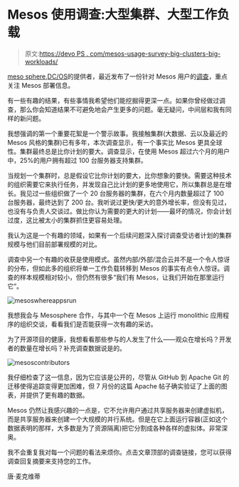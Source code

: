 # Mesos 使用调查:大型集群、大型工作负载

> 原文:[https://devo PS . com/mesos-usage-survey-big-clusters-big-workloads/](https://devops.com/mesos-usage-survey-big-clusters-big-workloads/)

[meso sphere](https://mesosphere.com),[DC/OS](https://mesosphere.com/product/)的提供者，最近发布了一份针对 Mesos 用户的[调查](https://mesosphere.com/blog/2016/11/02/apache-mesos-survey-2016/)，重点关注 Mesos 部署信息。

有一些有趣的结果，有些事情我希望他们能挖掘得更深一点。如果你曾经做过调查，那么你会知道结果不可避免地会产生更多的问题。毫无疑问，中间层和我有同样的新问题。

我想强调的第一个重要花絮是一个警示故事。我接触集群(大数据、云以及最近的 Mesos 风格的集群)已有多年，本次调查显示，有一个事实比 Mesos 更具全球性。集群最终总是比你计划的要大。调查显示，在使用 Mesos 超过六个月的用户中，25%的用户拥有超过 100 台服务器支持集群。

当规划一个集群时，总是假设它比你计划的要大，比你想象的要快。需要这种技术的组织需要它来执行任务，并发现自己比计划的更多地使用它，所以集群总是在增长。我见过一些组织做了一个 20 台服务器的集群，在六个月内数量超过了 100 台服务器，最终达到了 200 台。我听说过更快/更大的意外增长率，但没有见过，也没有与负责人交谈过。做比你认为需要的更大的计划——最坏的情况，你会计划过度，这比被太小的集群抓住更容易处理。

我认为这是一个有趣的领域，如果有一个后续问题深入探讨调查受访者计划的集群规模与他们目前部署规模的对比。

调查中另一个有趣的收获是使用模式。虽然内部/外部/混合云并不是一个令人惊讶的分布，但如此多的组织将单一工作负载转移到 Mesos 的事实有点令人惊讶。调查的样本规模相对较小，但仍然有很多“我们有 Mesos，让我们开始在那里运行它”。

![mesoswhereappsrun](../Images/0fc20430a606bd02b6cb651d20faaaf0.png)

我想我会与 Mesosphere 合作，与其中一个在 Mesos 上运行 monolithic 应用程序的组织交谈，看看我们是否能获得一次有趣的采访。

为了开源项目的健康，我想看看那些参与的人发生了什么——观众在增长吗？开发者的数量在增长吗？补充调查数据说是的。

![mesoscontributors](../Images/60e027328070479601d269f1b15ee38a.png)

我仔细检查了这一信息，因为它应该是公开的，尽管从 GitHub 到 Apache Git 的迁移使得追踪变得更加困难，但 7 月份的这篇 Apache 帖子确实验证了上面的图表，并提供了更有趣的数据。

Mesos 仍然让我感兴趣的一点是，它不允许用户通过共享服务器来创建虚拟机，而是共享服务器来创建一个大规模的并行系统。但是在它上面运行容器(正如这个数据表明的那样，大多数是为了资源隔离)把它分割成各种各样的虚拟体。非常深奥。

我不会重复我对每一个问题的看法来烦你。点击文章顶部的调查链接，您可以获得调查回复摘要来支持您的工作。

唐·麦克维蒂